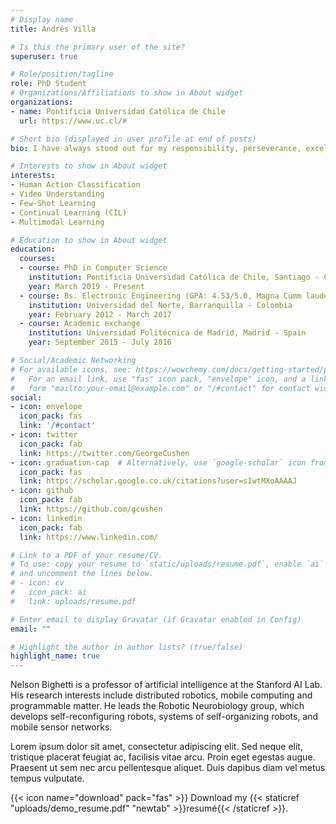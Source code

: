 ```yaml
---
# Display name
title: Andrés Villa

# Is this the primary user of the site?
superuser: true

# Role/position/tagline
role: PhD Student
# Organizations/Affiliations to show in About widget
organizations:
- name: Pontificia Universidad Católica de Chile
  url: https://www.uc.cl/#

# Short bio (displayed in user profile at end of posts)
bio: I have always stood out for my responsibility, perseverance, excellent academic results, and good technical and research skills. In this way, I have achieved several academic recognitions, among which Erasmus Mundus scholarship and ANID scholarship awarded by the Chilean government to do a PhD in computer science. Currently, I am PhD student at IALab group PUC, passionate about computer vision. I'm trying to figure out how to give the machines and artificial agents the ability to reason and see the world as human beings do. Inspired by this, I am focusing on learning to recognize novel human actions with few samples and multimodal information like humans do.

# Interests to show in About widget
interests:
- Human Action Classification
- Video Understanding
- Few-Shot Learning
- Continual Learning (CIL)
- Multimodal Learning

# Education to show in About widget
education:
  courses:
  - course: PhD in Computer Science
    institution: Pontificia Universidad Católica de Chile, Santiago - Chile
    year: March 2019 - Present
  - course: Bs. Electronic Engineering (GPA: 4.53/5.0, Magna Cumm laude)
    institution: Universidad del Norte, Barranquilla - Colombia
    year: February 2012 - March 2017
  - course: Academic exchange
    institution: Universidad Politécnica de Madrid, Madrid - Spain
    year: September 2015 - July 2016

# Social/Academic Networking
# For available icons, see: https://wowchemy.com/docs/getting-started/page-builder/#icons
#   For an email link, use "fas" icon pack, "envelope" icon, and a link in the
#   form "mailto:your-email@example.com" or "/#contact" for contact widget.
social:
- icon: envelope
  icon_pack: fas
  link: '/#contact'
- icon: twitter
  icon_pack: fab
  link: https://twitter.com/GeorgeCushen
- icon: graduation-cap  # Alternatively, use `google-scholar` icon from `ai` icon pack
  icon_pack: fas
  link: https://scholar.google.co.uk/citations?user=sIwtMXoAAAAJ
- icon: github
  icon_pack: fab
  link: https://github.com/gcushen
- icon: linkedin
  icon_pack: fab
  link: https://www.linkedin.com/

# Link to a PDF of your resume/CV.
# To use: copy your resume to `static/uploads/resume.pdf`, enable `ai` icons in `params.toml`, 
# and uncomment the lines below.
# - icon: cv
#   icon_pack: ai
#   link: uploads/resume.pdf

# Enter email to display Gravatar (if Gravatar enabled in Config)
email: ""

# Highlight the author in author lists? (true/false)
highlight_name: true
---
```


Nelson Bighetti is a professor of artificial intelligence at the Stanford AI Lab. His research interests include distributed robotics, mobile computing and programmable matter. He leads the Robotic Neurobiology group, which develops self-reconfiguring robots, systems of self-organizing robots, and mobile sensor networks.

Lorem ipsum dolor sit amet, consectetur adipiscing elit. Sed neque elit, tristique placerat feugiat ac, facilisis vitae arcu. Proin eget egestas augue. Praesent ut sem nec arcu pellentesque aliquet. Duis dapibus diam vel metus tempus vulputate.

{{< icon name="download" pack="fas" >}} Download my {{< staticref "uploads/demo_resume.pdf" "newtab" >}}resumé{{< /staticref >}}.
